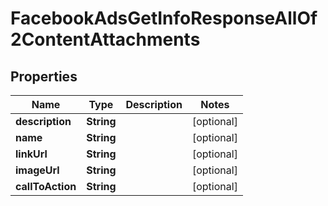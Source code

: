 

# FacebookAdsGetInfoResponseAllOf2ContentAttachments


## Properties

| Name | Type | Description | Notes |
|------------ | ------------- | ------------- | -------------|
|**description** | **String** |  |  [optional] |
|**name** | **String** |  |  [optional] |
|**linkUrl** | **String** |  |  [optional] |
|**imageUrl** | **String** |  |  [optional] |
|**callToAction** | **String** |  |  [optional] |



